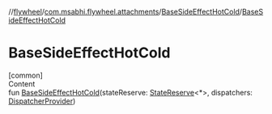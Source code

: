 //[flywheel](../../../index.md)/[com.msabhi.flywheel.attachments](../index.md)/[BaseSideEffectHotCold](index.md)/[BaseSideEffectHotCold](-base-side-effect-hot-cold.md)



# BaseSideEffectHotCold  
[common]  
Content  
fun [BaseSideEffectHotCold](-base-side-effect-hot-cold.md)(stateReserve: [StateReserve](../../com.msabhi.flywheel/-state-reserve/index.md)<*>, dispatchers: [DispatcherProvider](../-dispatcher-provider/index.md))  



